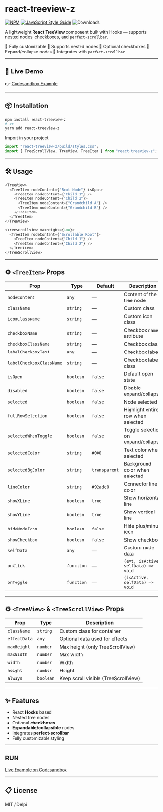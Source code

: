 # react-treeview-z

[![NPM](https://img.shields.io/npm/v/react-treeview-z.svg)](https://www.npmjs.com/package/react-treeview-z)
[![JavaScript Style Guide](https://img.shields.io/badge/code_style-standard-brightgreen.svg)](https://standardjs.com)
![Downloads](https://img.shields.io/npm/dt/react-treeview-z.svg)

A lightweight **React TreeView** component built with Hooks — supports nested nodes, checkboxes, and `perfect-scrollbar`.

🔹 Fully customizable
🔹 Supports nested nodes
🔹 Optional checkboxes
🔹 Expand/collapse nodes
🔹 Integrates with `perfect-scrollbar`

---

## 🚀 Live Demo

👉 [Codesandbox Example](https://codesandbox.io/s/react-treeview-z-rfbrp)

---

## 📦 Installation

```bash
npm install react-treeview-z
# or
yarn add react-treeview-z
```

Import in your project:

```js
import "react-treeview-z/build/styles.css";
import { TreeScrollView, TreeView, TreeItem } from "react-treeview-z";
```

---

## 🛠 Usage

```js
<TreeView>
  <TreeItem nodeContent={"Root Node"} isOpen>
    <TreeItem nodeContent={"Child 1"} />
    <TreeItem nodeContent={"Child 2"}>
      <TreeItem nodeContent={"Grandchild A"} />
      <TreeItem nodeContent={"Grandchild B"} />
    </TreeItem>
  </TreeItem>
</TreeView>

<TreeScrollView maxHeight={300}>
  <TreeItem nodeContent={"Scrollable Root"}>
    <TreeItem nodeContent={"Child 1"} />
    <TreeItem nodeContent={"Child 2"} />
  </TreeItem>
</TreeScrollView>
```

---

## ⚙️ `<TreeItem>` Props

| Prop                     | Type       | Default       | Description                         |
| ------------------------ | ---------- | ------------- | ----------------------------------- |
| `nodeContent`            | `any`      | —             | Content of the tree node            |
| `className`              | `string`   | —             | Custom class                        |
| `iconClassName`          | `string`   | —             | Custom icon class                   |
| `checkboxName`           | `string`   | —             | Checkbox `name` attribute           |
| `checkboxClassName`      | `string`   | —             | Checkbox class                      |
| `labelCheckboxText`      | `any`      | —             | Checkbox label                      |
| `labelCheckboxClassName` | `string`   | —             | Checkbox label class                |
| `isOpen`                 | `boolean`  | `false`       | Default open state                  |
| `disabled`               | `boolean`  | `false`       | Disable expand/collapse             |
| `selected`               | `boolean`  | `false`       | Node selected                       |
| `fullRowSelection`       | `boolean`  | `false`       | Highlight entire row when selected  |
| `selectedWhenToggle`     | `boolean`  | `false`       | Toggle selection on expand/collapse |
| `selectedColor`          | `string`   | `#000`        | Text color when selected            |
| `selectedBgColor`        | `string`   | `transparent` | Background color when selected      |
| `lineColor`              | `string`   | `#92adc0`     | Connector line color                |
| `showXLine`              | `boolean`  | `true`        | Show horizontal line                |
| `showYLine`              | `boolean`  | `true`        | Show vertical line                  |
| `hideNodeIcon`           | `boolean`  | `false`       | Hide plus/minus icon                |
| `showCheckbox`           | `boolean`  | `false`       | Show checkbox                       |
| `selfData`               | `any`      | —             | Custom node data                    |
| `onClick`                | `function` | —             | `(evt, isActive, selfData) => void` |
| `onToggle`               | `function` | —             | `(isActive, selfData) => void`      |

---

## ⚙️ `<TreeView>` & `<TreeScrollView>` Props

| Prop         | Type      | Description                          |
| ------------ | --------- | ------------------------------------ |
| `className`  | `string`  | Custom class for container           |
| `effectData` | `any`     | Optional data used for effects       |
| `maxHeight`  | `number`  | Max height (only TreeScrollView)     |
| `maxWidth`   | `number`  | Max width                            |
| `width`      | `number`  | Width                                |
| `height`     | `number`  | Height                               |
| `always`     | `boolean` | Keep scroll visible (TreeScrollView) |

---

## ✨ Features

- React **Hooks** based
- Nested tree nodes
- Optional **checkboxes**
- **Expandable/collapsible** nodes
- Integrates **perfect-scrollbar**
- Fully customizable styling

---

## RUN

[Live Example on Codesandbox](https://codesandbox.io/s/react-treeview-z-rfbrp)

---

## 📋 License

MIT / Delpi
